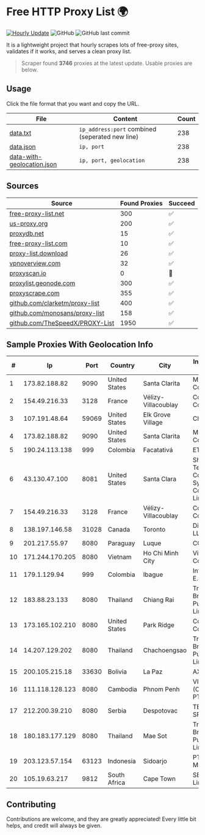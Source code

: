 
# Free HTTP Proxy List 🌍

[![Hourly Update](https://github.com/mertguvencli/http-proxy-list/actions/workflows/main.yml/badge.svg?branch=main)](https://github.com/mertguvencli/http-proxy-list/actions/workflows/main.yml)
![GitHub](https://img.shields.io/github/license/mertguvencli/http-proxy-list)
![GitHub last commit](https://img.shields.io/github/last-commit/mertguvencli/http-proxy-list)

It is a lightweight project that hourly scrapes lots of free-proxy sites, validates if it works, and serves a clean proxy list.


> Scraper found **3746** proxies at the latest update. Usable proxies are below.

## Usage

Click the file format that you want and copy the URL.


|File|Content|Count|
|----|-------|-----|
|[data.txt](https://raw.githubusercontent.com/mertguvencli/http-proxy-list/main/proxy-list/data.txt)|`ip_address:port` combined (seperated new line)|238|
|[data.json](https://raw.githubusercontent.com/mertguvencli/http-proxy-list/main/proxy-list/data.json)|`ip, port`|238|
|[data-with-geolocation.json](https://raw.githubusercontent.com/mertguvencli/http-proxy-list/main/proxy-list/data-with-geolocation.json)|`ip, port, geolocation`|238|

## Sources

|Source|Found Proxies|Succeed|
|------|-------------|-------|
|[free-proxy-list.net](https://free-proxy-list.net)|300|✅|
|[us-proxy.org](https://www.us-proxy.org)|200|✅|
|[proxydb.net](http://proxydb.net)|15|✅|
|[free-proxy-list.com](https://free-proxy-list.com/?page=&port=&type%5B%5D=http&type%5B%5D=https&up_time=0&search=Search)|10|✅|
|[proxy-list.download](https://www.proxy-list.download/HTTP)|26|✅|
|[vpnoverview.com](https://vpnoverview.com/privacy/anonymous-browsing/free-proxy-servers)|32|✅|
|[proxyscan.io](https://www.proxyscan.io)|0|🚫|
|[proxylist.geonode.com](https://proxylist.geonode.com/api/proxy-list?limit=300&page=1&sort_by=lastChecked&sort_type=desc&protocols=http,https)|300|✅|
|[proxyscrape.com](https://api.proxyscrape.com/v2/?request=displayproxies&protocol=http&timeout=10000&country=all&ssl=all&anonymity=all)|355|✅|
|[github.com/clarketm/proxy-list](https://raw.githubusercontent.com/clarketm/proxy-list/master/proxy-list-raw.txt)|400|✅|
|[github.com/monosans/proxy-list](https://raw.githubusercontent.com/monosans/proxy-list/main/proxies/http.txt)|158|✅|
|[github.com/TheSpeedX/PROXY-List](https://raw.githubusercontent.com/TheSpeedX/PROXY-List/master/http.txt)|1950|✅|


## Sample Proxies With Geolocation Info

|#|Ip|Port|Country|City|Internet Service Provider|
|-|--|----|-------|----|-------------------------|
|1|173.82.188.82|9090|United States|Santa Clarita|Multacom Corporation|
|2|154.49.216.33|3128|France|Vélizy-Villacoublay|Cogent Communications|
|3|107.191.48.64|59069|United States|Elk Grove Village|Choopa|
|4|173.82.188.82|9090|United States|Santa Clarita|Multacom Corporation|
|5|190.24.113.138|999|Colombia|Facatativá|ETB - Colombia|
|6|43.130.47.100|8081|United States|Santa Clara|Shenzhen Tencent Computer Systems Company Limited|
|7|154.49.216.33|3128|France|Vélizy-Villacoublay|Cogent Communications|
|8|138.197.146.58|31028|Canada|Toronto|DigitalOcean, LLC|
|9|201.217.55.97|8080|Paraguay|Luque|CO.PA.CO|
|10|171.244.170.205|8080|Vietnam|Ho Chi Minh City|Viettel Corporation|
|11|179.1.129.94|999|Colombia|Ibague|Internexa S.a. E.S.P|
|12|183.88.23.133|8080|Thailand|Chiang Rai|Triple T Broadband Public Company Limited|
|13|173.165.102.210|8080|United States|Park Ridge|Comcast Cable Communications|
|14|14.207.129.202|8080|Thailand|Chachoengsao|Triple T Broadband Public Company Limited|
|15|200.105.215.18|33630|Bolivia|La Paz|AXS Bolivia S. A.|
|16|111.118.128.123|8080|Cambodia|Phnom Penh|VIETTEL (CAMBODIA) PTE., LTD|
|17|212.200.39.210|8080|Serbia|Despotovac|TELEKOM SRBIJA a.d.|
|18|180.183.177.129|8080|Thailand|Mae Sot|Triple T Broadband Public Company Limited|
|19|203.123.57.154|63123|Indonesia|Sidoarjo|PT Maxindo Mitra Solusi|
|20|105.19.63.217|9812|South Africa|Cape Town|SEACOM Limited|



## Contributing

Contributions are welcome, and they are greatly appreciated! Every
little bit helps, and credit will always be given.

